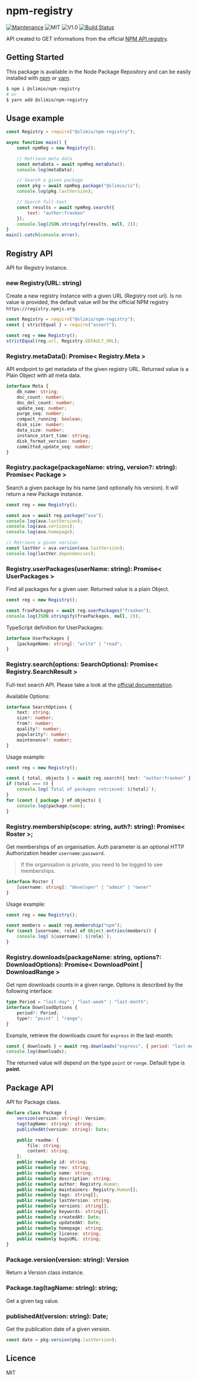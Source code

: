 # npm-registry
[![Maintenance](https://img.shields.io/badge/Maintained%3F-yes-green.svg)](https://github.com/SlimIO/Npm-registry/commit-activity)
![MIT](https://img.shields.io/github/license/mashape/apistatus.svg)
![V1.0](https://img.shields.io/badge/version-0.3.0-blue.svg)
[![Build Status](https://travis-ci.com/SlimIO/Npm-registry.svg?branch=master)](https://travis-ci.com/SlimIO/Npm-registry)

API created to GET informations from the official [NPM API registry](https://github.com/npm/registry/blob/master/docs/REGISTRY-API.md).

## Getting Started

This package is available in the Node Package Repository and can be easily installed with [npm](https://docs.npmjs.com/getting-started/what-is-npm) or [yarn](https://yarnpkg.com).

```bash
$ npm i @slimio/npm-registry
# or
$ yarn add @slimio/npm-registry
```

## Usage example

```js
const Registry = require("@slimio/npm-registry");

async function main() {
    const npmReg = new Registry();

    // Retrieve meta data
    const metaData = await npmReg.metaData();
    console.log(metaData);

    // Search a given package
    const pkg = await npmReg.package("@slimio/is");
    console.log(pkg.lastVersion);

    // Search full-text
    const results = await npmReg.search({
        text: "author:fraxken"
    });
    console.log(JSON.stringify(results, null, 2));
}
main().catch(console.error);
```

## Registry API
API for Registry Instance.

### new Registry(URL: string)
Create a new registry instance with a given URL (Registry root url). Is no value is provided, the default value will be the official NPM registry `https://registry.npmjs.org`.

```js
const Registry = require("@slimio/npm-registry");
const { strictEqual } = require("assert");

const reg = new Registry();
strictEqual(reg.url, Registry.DEFAULT_URL);
```


### Registry.metaData(): Promise< Registry.Meta >
API endpoint to get metadata of the given registry URL. Returned value is a Plain Object with all meta data.

```ts
interface Meta {
    db_name: string;
    doc_count: number;
    doc_del_count: number;
    update_seq: number;
    purge_seq: number;
    compact_running: boolean;
    disk_size: number;
    data_size: number;
    instance_start_time: string;
    disk_format_version: number;
    committed_update_seq: number;
}
```

### Registry.package(packageName: string, version?: string): Promise< Package >
Search a given package by his name (and optionally his version). It will return a new Package instance.

```js
const reg = new Registry();

const ava = await reg.package("ava");
console.log(ava.lastVersion);
console.log(ava.versions);
console.log(ava.homepage);

// Retrieve a given version
const lastVer = ava.version(ava.lastVersion);
console.log(lastVer.dependencies);
```

### Registry.userPackages(userName: string): Promise< UserPackages >
Find all packages for a given user. Returned value is a plain Object.

```js
const reg = new Registry();

const fraxPackages = await reg.userPackages("fraxken");
console.log(JSON.stringify(fraxPackages, null, 2));
```

TypeScript definition for UserPackages:
```ts
interface UserPackages {
    [packageName: string]: "write" | "read";
}
```

### Registry.search(options: SearchOptions): Promise< Registry.SearchResult >
Full-text search API. Please take a look at the [official documentation](https://github.com/npm/registry/blob/master/docs/REGISTRY-API.md#get-v1search).

Available Options:
```ts
interface SearchOptions {
    text: string;
    size?: number;
    from?: number;
    quality?: number;
    popularity?: number;
    maintenance?: number;
}
```

Usage example:
```ts
const reg = new Registry();

const { total, objects } = await reg.search({ text: "author:fraxken" });
if (total === 0) {
    console.log(`Total of packages retrieved: ${total}`);
}
for (const { package } of objects) {
    console.log(package.name);
}
```

### Registry.membership(scope: string, auth?: string): Promise< Roster >;
Get memberships of an organisation. Auth parameter is an optional HTTP Authorization header `username:password`.
> If the organisation is private, you need to be logged to see memberships.

```ts
interface Roster {
    [username: string]: "developer" | "admin" | "owner"
}
```

Usage example:
```ts
const reg = new Registry();

const members = await reg.membership("npm");
for (const [username, role] of Object.entries(members)) {
    console.log(`${username}: ${role}`);
}
```

### Registry.downloads(packageName: string, options?: DownloadOptions): Promise< DownloadPoint | DownloadRange >
Get npm downloads counts in a given range. Options is described by the following interface:
```ts
type Period = "last-day" | "last-week" | "last-month";
interface DownloadOptions {
    period?: Period;
    type?: "point" | "range";
}
```

Example, retrieve the downloads count for `express` in the last-month:
```js
const { downloads } = await reg.downloads("express", { period: "last-month" });
console.log(downloads);
```

The returned value will depend on the type `point` or `range`. Default type is **point**.

## Package API
API for Package class.

```ts
declare class Package {
    version(version: string): Version;
    tag(tagName: string): string;
    publishedAt(version: string): Date;

    public readme: {
        file: string;
        content: string;
    };
    public readonly id: string;
    public readonly rev: string;
    public readonly name: string;
    public readonly description: string;
    public readonly author: Registry.Human;
    public readonly maintainers: Registry.Human[];
    public readonly tags: string[];
    public readonly lastVersion: string;
    public readonly versions: string[];
    public readonly keywords: string[];
    public readonly createdAt: Date;
    public readonly updatedAt: Date;
    public readonly homepage: string;
    public readonly license: string;
    public readonly bugsURL: string;
}
```

### Package.version(version: string): Version
Return a Version class instance.

### Package.tag(tagName: string): string;
Get a given tag value.

### publishedAt(version: string): Date;
Get the publication date of a given version.

```js
const date = pkg.version(pkg.lastVersion);
```

## Licence
MIT

